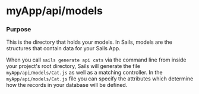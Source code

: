 # myApp/api/models
### Purpose
This is the directory that holds your models.  In Sails, models are the structures that contain data for your Sails App.

When you call `sails generate api cats` via the command line from inside your project's root directory, Sails will generate the file `myApp/api/models/Cat.js` as well as a matching controller.  In the `myApp/api/models/Cat.js` file you can specify the attributes which determine how the records in your database will be defined.


<docmeta name="uniqueID" value="modelsmd956381">
<docmeta name="displayName" value="models">

